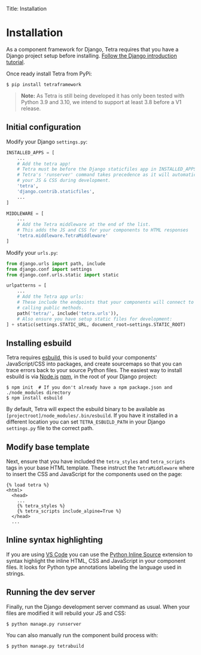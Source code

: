 Title: Installation

# Installation

As a component framework for Django, Tetra requires that you have a Django project setup before installing. [Follow the Django introduction tutorial](https://docs.djangoproject.com/en/4.0/intro/tutorial01/).

Once ready install Tetra from PyPi:

```
$ pip install tetraframework
```

> **Note:** As Tetra is still being developed it has only been tested with Python 3.9 and 3.10, we intend to support at least 3.8 before a V1 release.

## Initial configuration

Modify your Django `settings.py`:

``` python
INSTALLED_APPS = [
    ...
    # Add the tetra app!
    # Tetra must be before the Django staticfiles app in INSTALLED_APPS so that the 
    # Tetra's 'runserver' command takes precedence as it will automatically recompile 
    # your JS & CSS during development.
    'tetra',
    'django.contrib.staticfiles',
    ...
]

MIDDLEWARE = [
    ...
    # Add the Tetra middleware at the end of the list.
    # This adds the JS and CSS for your components to HTML responses
    'tetra.middleware.TetraMiddleware'
]
```

Modify your `urls.py`:

``` python
from django.urls import path, include
from django.conf import settings
from django.conf.urls.static import static

urlpatterns = [
    ...
    # Add the Tetra app urls:
    # These include the endpoints that your components will connect to when 
    # calling public methods.
    path('tetra/', include('tetra.urls')),
    # Also ensure you have setup static files for development:
] + static(settings.STATIC_URL, document_root=settings.STATIC_ROOT)
```

## Installing esbuild

Tetra requires [esbuild](https://esbuild.github.io), this is used to build your components' JavaScript/CSS into packages, and create sourcemaps so that you can trace errors back to your source Python files. The easiest way to install esbuild is via [Node.js](https://nodejs.org) [npm](https://www.npmjs.com), in the root of your Django project:

```
$ npm init  # If you don't already have a npm package.json and ./node_modules directory
$ npm install esbuild
```

By default, Tetra will expect the esbuild binary to be available as `[projectroot]/node_modules/.bin/esbuild`. If you have it installed in a different location you can set `TETRA_ESBUILD_PATH` in your Django `settings.py` file to the correct path.

## Modify base template

Next, ensure that you have included the `tetra_styles` and `tetra_scripts` tags in your base HTML template. These instruct the `TetraMiddleware` where to insert the CSS and JavaScript for the components used on the page:

``` django
{% load tetra %}
<html>
  <head>
    ...
    {% tetra_styles %}
    {% tetra_scripts include_alpine=True %}
  </head>
  ...
```

## Inline syntax highlighting

If you are using [VS Code](https://code.visualstudio.com) you can use the [Python Inline Source](https://marketplace.visualstudio.com/items?itemName=samwillis.python-inline-source) extension to syntax highlight the inline HTML, CSS and JavaScript in your component files. It looks for Python type annotations labeling the language used in strings.

## Running the dev server

Finally, run the Django development server command as usual. When your files are modified it will rebuild your JS and CSS:

```
$ python manage.py runserver
```

You can also manually run the component build process with:

```
$ python manage.py tetrabuild
```
